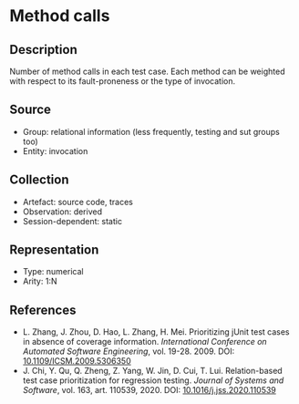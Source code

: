 # Method calls

## Description

Number of method calls in each test case. Each method can be weighted with respect to its fault-proneness or the type of invocation.

## Source

* Group: relational information (less frequently, testing and sut groups too)
* Entity: invocation

## Collection

* Artefact: source code, traces
* Observation: derived
* Session-dependent: static 

## Representation

* Type: numerical
* Arity: 1:N

## References

* L. Zhang, J. Zhou, D. Hao, L. Zhang, H. Mei. Prioritizing jUnit test cases in absence of coverage information. *International Conference on Automated Software Engineering*, vol. 19-28. 2009. DOI: [10.1109/ICSM.2009.5306350](https://www.doi.org/10.1109/ICSM.2009.5306350)
* J. Chi, Y. Qu, Q. Zheng, Z. Yang, W. Jin, D. Cui, T. Lui. Relation-based test case prioritization for regression testing. *Journal of Systems and Software*, vol. 163, art. 110539, 2020. DOI: [10.1016/j.jss.2020.110539](https://www.doi.org/10.1016/j.jss.2020.110539)
